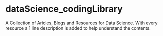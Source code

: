 # dataScience_codingLibrary
A Collection of Aricles, Blogs and Resources for Data Science. With every resource a 1 line description is added to help understand the contents.
